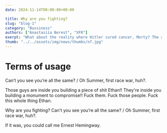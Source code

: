 ```yaml
---
date: 2024-11-14T00:00:00+00:00

title: Why are you fighting?
slug: "blog-1"
category: "Bussiness"
authors: ["Anastasiia Berest", "XFR"]
exerpt: "What about the reality where Hitler cured cancer, Morty? The answer is: Don't think about it."
thumb: "../../assets/img/news/thumbs/n7.jpg"
---
```


# Terms of usage

Can’t you see you’re all the same? / Oh Summer, first race war, huh?.

Those guys are inside you building a piece of shit Ethan!! They're inside you building a monument to compromise!! Fuck them. Fuck those people. Fuck this whole thing Ethan.

Why are you fighting? Can’t you see you’re all the same? / Oh Summer, first race war, huh?.

If it was, you could call me Ernest Hemingway.
